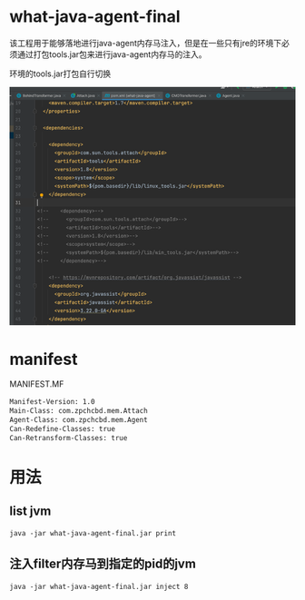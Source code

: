 
# what-java-agent-final

该工程用于能够落地进行java-agent内存马注入，但是在一些只有jre的环境下必须通过打包tools.jar包来进行java-agent内存马的注入。

环境的tools.jar打包自行切换

![img.png](img.png)

# manifest
MANIFEST.MF

```
Manifest-Version: 1.0
Main-Class: com.zpchcbd.mem.Attach
Agent-Class: com.zpchcbd.mem.Agent
Can-Redefine-Classes: true
Can-Retransform-Classes: true
```

# 用法

## list jvm

`java -jar what-java-agent-final.jar print`

## 注入filter内存马到指定的pid的jvm

`java -jar what-java-agent-final.jar inject 8`

